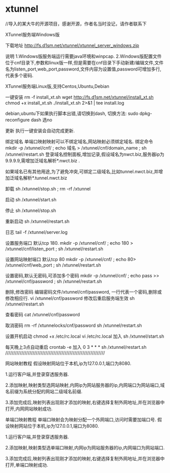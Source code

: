 # xtunnel
//导入的某大牛的开源项目，感谢开源，作者名当时没记，请作者联系下

XTunnel服务端Windows版

下载地址
http://fs.d1sm.net/xtunnel/xtunnel_server_windows.zip

说明
1.Windows版服务端运行需要java环境和winpcap.
2.Windows版配置文件位于cnf目录下,参数和linux版一样,但是需要在cnf目录下手动新建/编辑文件,文件名为listen_port,web_port,password,文件内容为设置值,password可增加多行,代表多个密码.

XTunnel服务端Linux版,支持Centos,Ubuntu,Debian

一键安装
rm -f install_xt.sh
wget  http://fs.d1sm.net/xtunnel/install_xt.sh
chmod +x install_xt.sh
./install_xt.sh 2>&1 | tee install.log

debian,ubuntu下如果执行脚本出错,请切换到dash,
切换方法: sudo dpkg-reconfigure dash 选no

更新
执行一键安装会自动完成更新.

绑定域名
单端口映射映射可以不绑定域名,网站映射必须绑定域名.
绑定命令
mkdir -p /xtunnel/cnf/ ; echo 域名 > /xtunnel/cnf/domain_name ; sh /xtunnel/restart.sh
登录域名控制面板,增加记录,假设域名为nwct.biz,服务器ip为9.9.9.9,需增加泛域名解析*.nwct.biz .

如果域名已有其他用途,为了避免冲突,可绑定二级域名,比如tunnel.nwct.biz,并增加泛域名解析*.tunnel.nwct.biz


卸载
sh /xtunnel/stop.sh ; rm -rf /xtunnel

启动
sh /xtunnel/start.sh

停止
sh /xtunnel/stop.sh

重新启动
sh /xtunnel/restart.sh

日志
tail -f /xtunnel/server.log

设置服务端口
默认tcp 180.
mkdir -p /xtunnel/cnf/ ; echo 180 > /xtunnel/cnf/listen_port ; sh /xtunnel/restart.sh

设置网站映射端口
默认tcp 80
mkdir -p /xtunnel/cnf/ ; echo 80> /xtunnel/cnf/web_port ; sh /xtunnel/restart.sh

设置密码,默认无密码,可添加多个密码
mkdir -p /xtunnel/cnf/ ; echo pass >> /xtunnel/cnf/password ; sh /xtunnel/restart.sh

删除,修改密码
编辑密码文件/xtunnel/cnf/password,
一行代表一个密码,删除或修改相应行.
vi /xtunnel/cnf/password
修改后重启服务端生效
sh /xtunnel/restart.sh

查看密码
cat /xtunnel/cnf/password

取消密码
rm -rf /xtunnelocks/cnf/password
sh /xtunnel/restart.sh

设置开机启动
chmod +x /etc/rc.local
vi /etc/rc.local
加入
sh /xtunnel/start.sh

每天晚上3点自动重启
crontab -e
加入
0 3 * * *  sh /xtunnel/restart.sh
//////////////////////////////////////////////////////////////

网站映射教程
假设映射网站位于本机,ip为127.0.0.1,端口为8080.

1.运行客户端,并登录穿透服务器.


2.添加映射,映射类型选网站映射,内网ip为网站服务器的ip,内网端口为网站端口,域名前缀为系统分配的网站二级域名前缀.


3.添加完成后,映射列表出现刚才添加的映射,右键选择复制外网地址,并在浏览器中打开,内网网站映射成功.


单端口映射教程
单端口映射会为映射分配一个外网端口,访问时需要加端口号.
假设映射网站位于本机,ip为127.0.0.1,端口为8080.

1.运行客户端,并登录穿透服务器.


2.添加映射,映射类型选单端口映射,内网ip为网站服务器的ip,内网端口为网站端口.


3.添加完成后,映射列表出现刚才添加的映射,右键选择复制外网地址,并在浏览器中打开,单端口映射成功.

